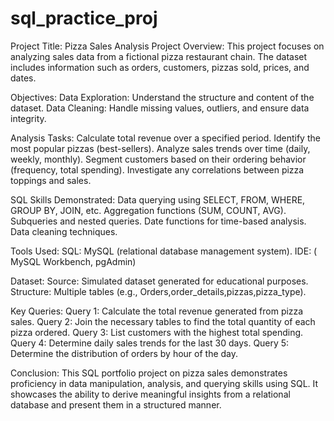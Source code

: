 # sql_practice_proj #

Project Title: Pizza Sales Analysis
Project Overview:
This project focuses on analyzing sales data from a fictional pizza restaurant chain.
The dataset includes information such as orders, customers, pizzas sold, prices, and dates.

Objectives:
Data Exploration: Understand the structure and content of the dataset.
Data Cleaning: Handle missing values, outliers, and ensure data integrity.

Analysis Tasks:
Calculate total revenue over a specified period.
Identify the most popular pizzas (best-sellers).
Analyze sales trends over time (daily, weekly, monthly).
Segment customers based on their ordering behavior (frequency, total spending).
Investigate any correlations between pizza toppings and sales.

SQL Skills Demonstrated:
Data querying using SELECT, FROM, WHERE, GROUP BY, JOIN, etc.
Aggregation functions (SUM, COUNT, AVG).
Subqueries and nested queries.
Date functions for time-based analysis.
Data cleaning techniques.

Tools Used:
SQL: MySQL (relational database management system).
IDE: ( MySQL Workbench, pgAdmin)

Dataset:
Source: Simulated dataset generated for educational purposes.
Structure: Multiple tables (e.g., Orders,order_details,pizzas,pizza_type).

Key Queries:
Query 1: Calculate the total revenue generated from pizza sales.
Query 2: Join the necessary tables to find the total quantity of each pizza ordered.
Query 3: List customers with the highest total spending.
Query 4: Determine daily sales trends for the last 30 days.
Query 5: Determine the distribution of orders by hour of the day.

Conclusion:
This SQL portfolio project on pizza sales demonstrates proficiency in data manipulation, analysis, and querying skills using SQL.
It showcases the ability to derive meaningful insights from a relational database and present them in a structured manner.
